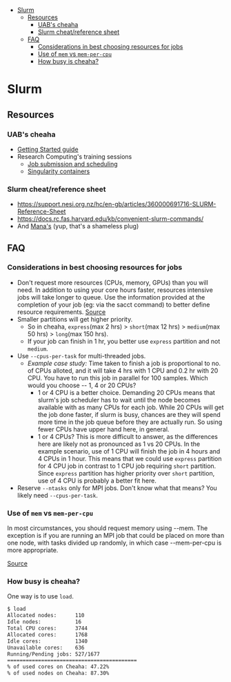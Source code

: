 - [Slurm](#slurm)
  - [Resources](#resources)
    - [UAB's cheaha](#uabs-cheaha)
    - [Slurm cheat/reference sheet](#slurm-cheatreference-sheet)
  - [FAQ](#faq)
    - [Considerations in best choosing resources for jobs](#considerations-in-best-choosing-resources-for-jobs)
    - [Use of `mem` vs `mem-per-cpu`](#use-of-mem-vs-mem-per-cpu)
    - [How busy is cheaha?](#how-busy-is-cheaha)

# Slurm

## Resources

### UAB's cheaha

* [Getting Started guide](https://docs.uabgrid.uab.edu/wiki/Cheaha_GettingStarted)
* Research Computing's training sessions
  * [Job submission and scheduling](https://www.youtube.com/watch?v=G1yBVlPiBfY)
  * [Singularity containers](https://gitlab.rc.uab.edu/rc-training-sessions/singularity_containers/-/tree/master)

### Slurm cheat/reference sheet

* https://support.nesi.org.nz/hc/en-gb/articles/360000691716-SLURM-Reference-Sheet
* https://docs.rc.fas.harvard.edu/kb/convenient-slurm-commands/
* And [Mana's](https://github.com/ManavalanG/random_notes/blob/master/notes/slurm.md) (yup, that's a shameless plug)


## FAQ

### Considerations in best choosing resources for jobs

* Don't request more resources (CPUs, memory, GPUs) than you will need. In addition to using your core hours faster,
  resources intensive jobs will take longer to queue. Use the information provided at the completion of your job (eg:
  via the sacct command) to better define resource requirements.
  [Source](https://support.nesi.org.nz/hc/en-gb/articles/360000705196)
* Smaller partitions will get higher priority.
  * So in cheaha, `express`(max 2 hrs) > `short`(max 12 hrs) > `medium`(max 50 hrs) > `long`(max 150 hrs).
  * If your job can finish in 1 hr, you better use `express` partition and not `medium`.
* Use `--cpus-per-task` for multi-threaded jobs.
  * *Example case study:* Time taken to finish a job is proportional to no. of CPUs alloted, and it will take 4 hrs with
    1 CPU and 0.2 hr with 20 CPU. You have to run this job in parallel for 100 samples. Which would you choose -- 1, 4 or
    20 CPUs?
    * 1 or 4 CPU is a better choice. Demanding 20 CPUs means that slurm's job scheduler has to wait until the node becomes
      available with as many CPUs for each job. While 20 CPUs will get the job done faster, if slurm is busy, chances
      are they will spend more time in the job queue before they are actually run. So using fewer CPUs have upper hand here,
      in general.
    * 1 or 4 CPUs? This is more difficult to answer, as the differences here are likely not as pronounced as 1 vs 20
      CPUs. In the example scenario, use of 1 CPU will finish the job in 4 hours and 4 CPUs in 1 hour. This means that we
      could use `express` partition for 4 CPU job in contrast to 1 CPU job requiring `short` partition. Since `express`
      partition has higher priority over `short` partition, use of 4 CPU is probably a better fit here.
* Reserve `--ntasks` only for MPI jobs. Don't know what that means? You likely need `--cpus-per-task`.


### Use of `mem` vs `mem-per-cpu`

In most circumstances, you should request memory using --mem. The exception is if you are running an MPI job that could
be placed on more than one node, with tasks divided up randomly, in which case --mem-per-cpu is more appropriate.

[Source](https://support.nesi.org.nz/hc/en-gb/articles/360001108756)


### How busy is cheaha?

One way is to use `load`.

```sh
$ load
Allocated nodes:      110
Idle nodes:           16
Total CPU cores:      3744
Allocated cores:      1768
Idle cores:           1340
Unavailable cores:    636
Running/Pending jobs: 527/1677
==========================================
% of used cores on Cheaha: 47.22%
% of used nodes on Cheaha: 87.30%
```
